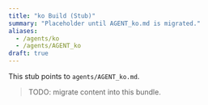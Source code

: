 ```yaml
---
title: "ko Build (Stub)"
summary: "Placeholder until AGENT_ko.md is migrated."
aliases:
  - /agents/ko
  - /agents/AGENT_ko
draft: true
---
```


This stub points to `agents/AGENT_ko.md`.

> TODO: migrate content into this bundle.
